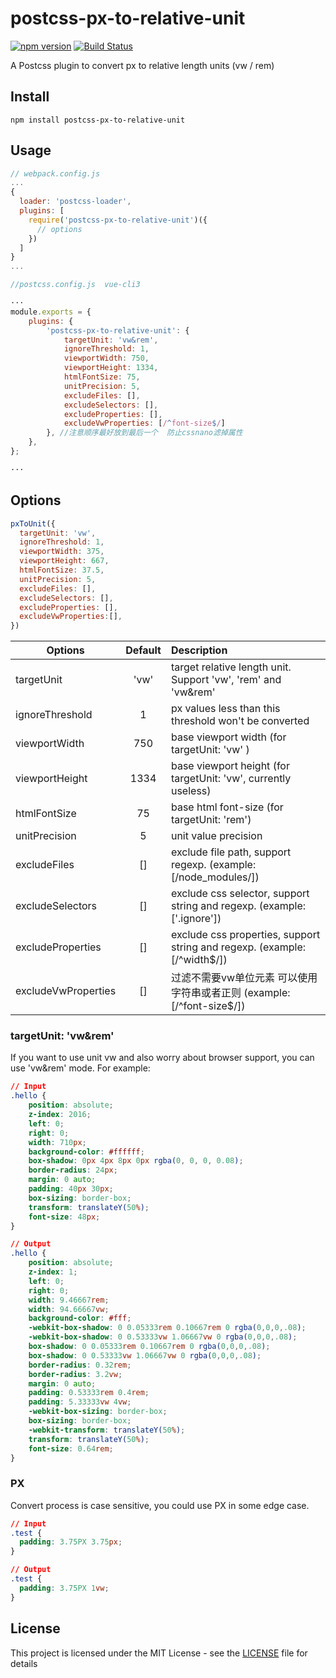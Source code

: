 # postcss-px-to-relative-unit
[![npm version](https://badge.fury.io/js/postcss-px-to-relative-unit.svg)](https://badge.fury.io/js/postcss-px-to-relative-unit)
[![Build Status](https://travis-ci.org/pandaGao/postcss-px-to-relative-unit.svg?branch=master)](https://travis-ci.org/pandaGao/postcss-px-to-relative-unit)

A Postcss plugin to convert px to relative length units (vw / rem)

## Install
```shell
npm install postcss-px-to-relative-unit
```

## Usage

```javascript
// webpack.config.js
...
{
  loader: 'postcss-loader',
  plugins: [
    require('postcss-px-to-relative-unit')({
      // options
    })
  ]
}
...

//postcss.config.js  vue-cli3

···
module.exports = {
    plugins: {
        'postcss-px-to-relative-unit': {
            targetUnit: 'vw&rem',
            ignoreThreshold: 1,
            viewportWidth: 750,
            viewportHeight: 1334,
            htmlFontSize: 75,
            unitPrecision: 5,
            excludeFiles: [],
            excludeSelectors: [],
            excludeProperties: [],
            excludeVwProperties: [/^font-size$/]
        }, //注意顺序最好放到最后一个  防止cssnano滤掉属性
    },
};

···


```

## Options

```javascript
pxToUnit({
  targetUnit: 'vw',
  ignoreThreshold: 1,
  viewportWidth: 375,
  viewportHeight: 667,
  htmlFontSize: 37.5,
  unitPrecision: 5,
  excludeFiles: [],
  excludeSelectors: [],
  excludeProperties: [],
  excludeVwProperties:[],
})
```

| Options           | Default       | Description  |
| ----------------- |:-------------:|:-----|
| targetUnit        | 'vw' | target relative length unit. Support 'vw', 'rem' and 'vw&rem' |
| ignoreThreshold   | 1    | px values less than this threshold won't be converted |
| viewportWidth     | 750  | base viewport width (for targetUnit: 'vw' ) |
| viewportHeight    | 1334 | base viewport height (for targetUnit: 'vw', currently useless) |
| htmlFontSize      | 75   | base html font-size (for targetUnit: 'rem') |
| unitPrecision     | 5    | unit value precision |
| excludeFiles      | []   | exclude file path, support regexp. (example: [/node_modules/]) |
| excludeSelectors  | []   | exclude css selector, support string and regexp. (example: ['.ignore']) |
| excludeProperties | []   | exclude css properties, support string and regexp. (example: [/^width$/]) |
|excludeVwProperties| []   | 过滤不需要vw单位元素 可以使用字符串或者正则 (example: [/^font-size$/]) |

### targetUnit: 'vw&rem'

If you want to use unit vw and also worry about browser support, you can use 'vw&rem' mode. For example:

```css
// Input 
.hello {
    position: absolute;
    z-index: 2016;
    left: 0;
    right: 0;
    width: 710px;
    background-color: #ffffff;
    box-shadow: 0px 4px 8px 0px rgba(0, 0, 0, 0.08);
    border-radius: 24px;
    margin: 0 auto;
    padding: 40px 30px;
    box-sizing: border-box;
    transform: translateY(50%);
    font-size: 48px;
}

// Output
.hello {
    position: absolute;
    z-index: 1;
    left: 0;
    right: 0;
    width: 9.46667rem;
    width: 94.66667vw;
    background-color: #fff;
    -webkit-box-shadow: 0 0.05333rem 0.10667rem 0 rgba(0,0,0,.08);
    -webkit-box-shadow: 0 0.53333vw 1.06667vw 0 rgba(0,0,0,.08);
    box-shadow: 0 0.05333rem 0.10667rem 0 rgba(0,0,0,.08);
    box-shadow: 0 0.53333vw 1.06667vw 0 rgba(0,0,0,.08);
    border-radius: 0.32rem;
    border-radius: 3.2vw;
    margin: 0 auto;
    padding: 0.53333rem 0.4rem;
    padding: 5.33333vw 4vw;
    -webkit-box-sizing: border-box;
    box-sizing: border-box;
    -webkit-transform: translateY(50%);
    transform: translateY(50%);
    font-size: 0.64rem;
}
```

<!-- For browser doesn't support vw, it will automatically use rem to layout. -->

<!-- **Notice: If you need to limit max/min width of the layout, this mode is not suit for you** -->

### PX
Convert process is case sensitive, you could use PX in some edge case.
```css
// Input
.test {
  padding: 3.75PX 3.75px;
}

// Output
.test {
  padding: 3.75PX 1vw;
}
```

## License

This project is licensed under the MIT License - see the [LICENSE](LICENSE) file for details
